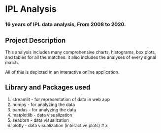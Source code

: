 ﻿# IPL Analysis

### 16 years of IPL data analysis, From 2008 to 2020.

## Project Description

This analysis includes many comprehensive charts, histograms, box plots, and tables for all the matches. It also includes the analyses of every signal match.

All of this is depicted in an interactive online application.

## Library and Packages used

1. streamlit - for representation of data in web app
2. numpy - for analyzing the data
3. pandas - for analyzing the data
4. matplotlib - data visualization
5. seaborn - data visualization
6. plotly - data visualization (interactive plots)
#   x  
 